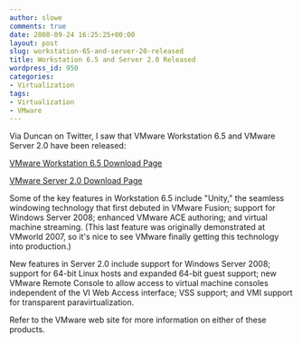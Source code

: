 ```yaml
---
author: slowe
comments: true
date: 2008-09-24 16:25:25+00:00
layout: post
slug: workstation-65-and-server-20-released
title: Workstation 6.5 and Server 2.0 Released
wordpress_id: 950
categories:
- Virtualization
tags:
- Virtualization
- VMware
---
```


Via Duncan on Twitter, I saw that VMware Workstation 6.5 and VMware Server 2.0 have been released:

[VMware Workstation 6.5 Download Page](http://www.vmware.com/download/ws/)  

[VMware Server 2.0 Download Page](http://www.vmware.com/download/server/)

Some of the key features in Workstation 6.5 include "Unity," the seamless windowing technology that first debuted in VMware Fusion; support for Windows Server 2008; enhanced VMware ACE authoring; and virtual machine streaming. (This last feature was originally demonstrated at VMworld 2007, so it's nice to see VMware finally getting this technology into production.)

New features in Server 2.0 include support for Windows Server 2008; support for 64-bit Linux hosts and expanded 64-bit guest support; new VMware Remote Console to allow access to virtual machine consoles independent of the VI Web Access interface; VSS support; and VMI support for transparent paravirtualization.

Refer to the VMware web site for more information on either of these products.
